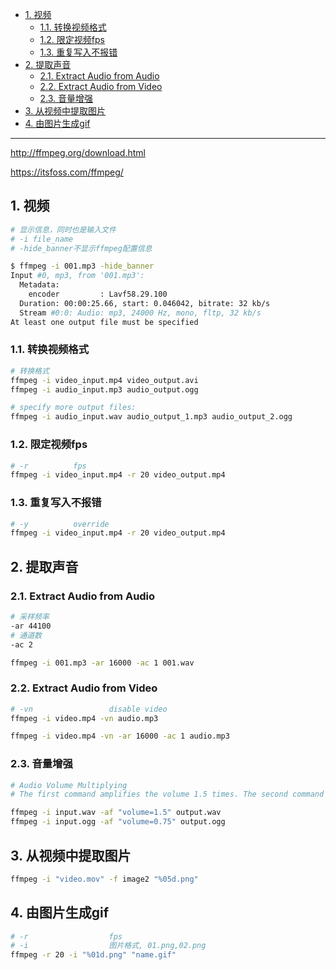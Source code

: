 - [1. 视频](#1-视频)
  - [1.1. 转换视频格式](#11-转换视频格式)
  - [1.2. 限定视频fps](#12-限定视频fps)
  - [1.3. 重复写入不报错](#13-重复写入不报错)
- [2. 提取声音](#2-提取声音)
  - [2.1. Extract Audio from Audio](#21-extract-audio-from-audio)
  - [2.2. Extract Audio from Video](#22-extract-audio-from-video)
  - [2.3. 音量增强](#23-音量增强)
- [3. 从视频中提取图片](#3-从视频中提取图片)
- [4. 由图片生成gif](#4-由图片生成gif)


---

<http://ffmpeg.org/download.html>

<https://itsfoss.com/ffmpeg/>

## 1. 视频

```bash
# 显示信息，同时也是输入文件
# -i file_name
# -hide_banner不显示ffmpeg配置信息

$ ffmpeg -i 001.mp3 -hide_banner
Input #0, mp3, from '001.mp3':
  Metadata:
    encoder         : Lavf58.29.100
  Duration: 00:00:25.66, start: 0.046042, bitrate: 32 kb/s
  Stream #0:0: Audio: mp3, 24000 Hz, mono, fltp, 32 kb/s
At least one output file must be specified
```

### 1.1. 转换视频格式
```bash
# 转换格式
ffmpeg -i video_input.mp4 video_output.avi 
ffmpeg -i audio_input.mp3 audio_output.ogg 

# specify more output files:
ffmpeg -i audio_input.wav audio_output_1.mp3 audio_output_2.ogg
```
### 1.2. 限定视频fps
```bash
# -r          fps
ffmpeg -i video_input.mp4 -r 20 video_output.mp4
```


### 1.3. 重复写入不报错
```bash
# -y          override
ffmpeg -i video_input.mp4 -r 20 video_output.mp4
```

## 2. 提取声音


### 2.1. Extract Audio from Audio

```bash
# 采样频率
-ar 44100
# 通道数
-ac 2

ffmpeg -i 001.mp3 -ar 16000 -ac 1 001.wav 
```

### 2.2. Extract Audio from Video
```bash
# -vn                 disable video
ffmpeg -i video.mp4 -vn audio.mp3
```

```bash
ffmpeg -i video.mp4 -vn -ar 16000 -ac 1 audio.mp3
```

### 2.3. 音量增强


```bash
# Audio Volume Multiplying
# The first command amplifies the volume 1.5 times. The second command makes the audio 1/4 (0.25) times quieter.

ffmpeg -i input.wav -af "volume=1.5" output.wav
ffmpeg -i input.ogg -af "volume=0.75" output.ogg
```

## 3. 从视频中提取图片

```bash
ffmpeg -i "video.mov" -f image2 "%05d.png"
```

## 4. 由图片生成gif
```bash
# -r                  fps
# -i                  图片格式, 01.png,02.png
ffmpeg -r 20 -i "%01d.png" "name.gif"
```
